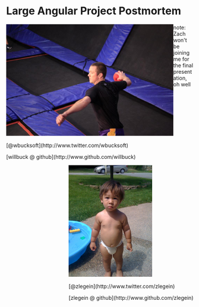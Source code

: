 # Large Angular Project Postmortem

<div style="float: left;">
<img src="img/will-buck-dballer.jpg" style="height: 300px;"/>
<p>
[@wbucksoft](http://www.twitter.com/wbucksoft)
</p>
<p>
[willbuck @ github](http://www.github.com/willbuck)
</p>
</div>

<div style="float: right;">
<img src="img/Des_2010_1.jpg" style="height: 300px;"/>
<p>
[@zlegein](http://www.twitter.com/zlegein)
</p>
<p>
[zlegein @ github](http://www.github.com/zlegein)
</p>
</div>

note:
  Zach won't be joining me for the final presentation, oh well
